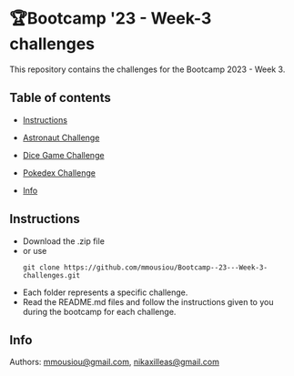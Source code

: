 # 🏆Bootcamp '23 - Week-3 challenges
This repository contains the challenges for the Bootcamp 2023 - Week 3.

## Table of contents

- [Instructions](#Instructions)
- [Astronaut Challenge](https://github.com/mmousiou/Bootcamp--23---Week-3-challenges/blob/main/astronaut%20challenge/README.md)

- [Dice Game Challenge](https://github.com/mmousiou/Bootcamp--23---Week-3-challenges/blob/main/Dice-Game--Bootcamp---Week3-challenge/README.md)

- [Pokedex Challenge](https://github.com/mmousiou/Bootcamp--23---Week-3-challenges/blob/main/Pokedex--Bootcamp---Week3-challenge/README.md)
- [Info](#info)

## Instructions
* Download the .zip file
* or use
  ```
  git clone https://github.com/mmousiou/Bootcamp--23---Week-3-challenges.git
  ```
* Each folder represents a specific challenge.
* Read the README.md files and follow the instructions given to you during the bootcamp for each challenge.

## Info
Authors: mmousiou@gmail.com, nikaxilleas@gmail.com
  

